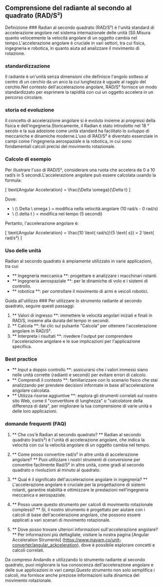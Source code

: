 ## Comprensione del radiante al secondo al quadrato (RAD/S²)

Definizione ###
Radian al secondo quadrato (RAD/S²) è l'unità standard di accelerazione angolare nel sistema internazionale delle unità (SI).Misura quanto velocemente la velocità angolare di un oggetto cambia nel tempo.L'accelerazione angolare è cruciale in vari settori, tra cui fisica, ingegneria e robotica, in quanto aiuta ad analizzare il movimento di rotazione.

### standardizzazione
Il radiante è un'unità senza dimensioni che definisce l'angolo sotteso al centro di un cerchio da un arco la cui lunghezza è uguale al raggio del cerchio.Nel contesto dell'accelerazione angolare, RAD/S² fornisce un modo standardizzato per esprimere la rapidità con cui un oggetto accelera in un percorso circolare.

### storia ed evoluzione
Il concetto di accelerazione angolare si è evoluto insieme ai progressi della fisica e dell'ingegneria.Storicamente, il Radian è stato introdotto nel 18 ° secolo e la sua adozione come unità standard ha facilitato lo sviluppo di meccaniche e dinamiche moderne.L'uso di RAD/S² è diventato essenziale in campi come l'ingegneria aerospaziale e la robotica, in cui sono fondamentali calcoli precisi del movimento rotazionale.

### Calcolo di esempio
Per illustrare l'uso di RAD/S², considerare una ruota che accelera da 0 a 10 rad/s in 5 secondi.L'accelerazione angolare può essere calcolata usando la formula:

\[ \text{Angular Acceleration} = \frac{\Delta \omega}{\Delta t} \]

Dove:
- \ (\ Delta \ omega \) = modifica nella velocità angolare (10 rad/s - 0 rad/s)
- \ (\ delta t \) = modifica nel tempo (5 secondi)

Pertanto, l'accelerazione angolare è:

\[ \text{Angular Acceleration} = \frac{10 \text{ rad/s}}{5 \text{ s}} = 2 \text{ rad/s²} \]

### Uso delle unità
Radian al secondo quadrato è ampiamente utilizzato in varie applicazioni, tra cui:
- ** Ingegneria meccanica **: progettare e analizzare i macchinari rotanti.
- ** Ingegneria aerospaziale **: per le dinamiche di volo e i sistemi di controllo.
- ** robotica **: per controllare il movimento di armi e veicoli robotici.

Guida all'utilizzo ###
Per utilizzare lo strumento radiante al secondo quadrato, seguire questi passaggi:
1. ** Valori di ingresso **: immettere le velocità angolari iniziali e finali in RAD/S, insieme alla durata del tempo in secondi.
2. ** Calcola **: fai clic sul pulsante "Calcola" per ottenere l'accelerazione angolare in RAD/S².
3. ** Interpreta i risultati **: rivedere l'output per comprendere l'accelerazione angolare e le sue implicazioni per l'applicazione specifica.

### Best practice
- ** Input a doppio controllo **: assicurarsi che i valori immessi siano nelle unità corrette (radianti e secondi) per evitare errori di calcolo.
- ** Comprendi il contesto **: familiarizzare con lo scenario fisico che stai analizzando per prendere decisioni informate in base all'accelerazione angolare calcolata.
- ** Utilizza risorse aggiuntive **: esplora gli strumenti correlati sul nostro sito Web, come il "convertitore di lunghezza" o "calcolatore della differenza di data", per migliorare la tua comprensione di varie unità e delle loro applicazioni.

### domande frequenti (FAQ)

1. ** Che cos'è Radian al secondo quadrato? **
Radian al secondo quadrato (rad/s²) è l'unità di accelerazione angolare, che indica la velocità con cui la velocità angolare di un oggetto cambia nel tempo.

2. ** Come posso convertire rad/s² in altre unità di accelerazione angolare? **
Puoi utilizzare i nostri strumenti di conversione per convertire facilmente Rad/S² in altre unità, come gradi al secondo quadrato o rivoluzioni al minuto al quadrato.

3. ** Qual è il significato dell'accelerazione angolare in ingegneria? **
L'accelerazione angolare è cruciale per la progettazione di sistemi rotanti, garantire stabilità e ottimizzare le prestazioni nell'ingegneria meccanica e aerospaziale.

4. ** Posso usare questo strumento per calcoli di movimento rotazionale complessi? **
Sì, il nostro strumento è progettato per aiutare con i calcoli di base dell'accelerazione angolare, che possono essere applicati a vari scenari di movimento rotazionale.

5. ** Dove posso trovare ulteriori informazioni sull'accelerazione angolare? **
Per informazioni più dettagliate, visitare la nostra pagina [Angular Acceleration Strumento] (https://www.inayam.co/unit-converter/angular_ackceleration), dove è possibile esplorare concetti e calcoli correlati.

Da compreso Andando e utilizzando lo strumento radiante al secondo quadrato, puoi migliorare la tua conoscenza dell'accelerazione angolare e delle sue applicazioni in vari campi.Questo strumento non solo semplifica i calcoli, ma fornisce anche preziose informazioni sulla dinamica del movimento rotazionale.